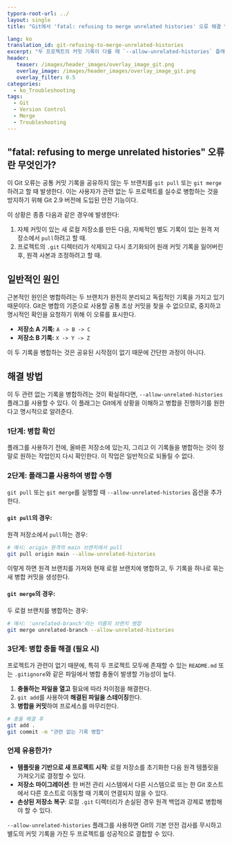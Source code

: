 ```yaml
---
typora-root-url: ../
layout: single
title: "Git에서 'fatal: refusing to merge unrelated histories' 오류 해결 방법"

lang: ko
translation_id: git-refusing-to-merge-unrelated-histories
excerpt: "두 프로젝트의 커밋 기록이 다를 때 `--allow-unrelated-histories` 플래그를 사용하여 Git의 'fatal: refusing to merge unrelated histories' 오류를 해결하는 방법을 알아봅니다."
header:
   teaser: /images/header_images/overlay_image_git.png
   overlay_image: /images/header_images/overlay_image_git.png
   overlay_filter: 0.5
categories:
  - ko_Troubleshooting
tags:
  - Git
  - Version Control
  - Merge
  - Troubleshooting
---
```


## "fatal: refusing to merge unrelated histories" 오류란 무엇인가?

이 Git 오류는 공통 커밋 기록을 공유하지 않는 두 브랜치를 `git pull` 또는 `git merge`하려고 할 때 발생한다. 이는 사용자가 관련 없는 두 프로젝트를 실수로 병합하는 것을 방지하기 위해 Git 2.9 버전에 도입된 안전 기능이다.

이 상황은 종종 다음과 같은 경우에 발생한다:

1.  자체 커밋이 있는 새 로컬 저장소를 만든 다음, 자체적인 별도 기록이 있는 원격 저장소에서 `pull`하려고 할 때.
2.  프로젝트의 `.git` 디렉터리가 삭제되고 다시 초기화되어 원래 커밋 기록을 잃어버린 후, 원격 사본과 조정하려고 할 때.

## 일반적인 원인

근본적인 원인은 병합하려는 두 브랜치가 완전히 분리되고 독립적인 기록을 가지고 있기 때문이다. Git은 병합의 기준으로 사용할 공통 조상 커밋을 찾을 수 없으므로, 중지하고 명시적인 확인을 요청하기 위해 이 오류를 표시한다.

- **저장소 A 기록:** `A -> B -> C`
- **저장소 B 기록:** `X -> Y -> Z`

이 두 기록을 병합하는 것은 공유된 시작점이 없기 때문에 간단한 과정이 아니다.

## 해결 방법

이 두 관련 없는 기록을 병합하려는 것이 확실하다면, `--allow-unrelated-histories` 플래그를 사용할 수 있다. 이 플래그는 Git에게 상황을 이해하고 병합을 진행하기를 원한다고 명시적으로 알려준다.

### 1단계: 병합 확인

플래그를 사용하기 전에, 올바른 저장소에 있는지, 그리고 이 기록들을 병합하는 것이 정말로 원하는 작업인지 다시 확인한다. 이 작업은 일반적으로 되돌릴 수 없다.

### 2단계: 플래그를 사용하여 병합 수행

`git pull` 또는 `git merge`를 실행할 때 `--allow-unrelated-histories` 옵션을 추가한다.

#### `git pull`의 경우:

원격 저장소에서 `pull`하는 경우:

```bash
# 예시: origin 원격의 main 브랜치에서 pull
git pull origin main --allow-unrelated-histories
```

이렇게 하면 원격 브랜치를 가져와 현재 로컬 브랜치에 병합하고, 두 기록을 하나로 묶는 새 병합 커밋을 생성한다.

#### `git merge`의 경우:

두 로컬 브랜치를 병합하는 경우:

```bash
# 예시: 'unrelated-branch'라는 이름의 브랜치 병합
git merge unrelated-branch --allow-unrelated-histories
```

### 3단계: 병합 충돌 해결 (필요 시)

프로젝트가 관련이 없기 때문에, 특히 두 프로젝트 모두에 존재할 수 있는 `README.md` 또는 `.gitignore`와 같은 파일에서 병합 충돌이 발생할 가능성이 높다.

1.  **충돌하는 파일을 열고** 필요에 따라 차이점을 해결한다.
2.  `git add`를 사용하여 **해결된 파일을 스테이징**한다.
3.  **병합을 커밋**하여 프로세스를 마무리한다.

```bash
# 충돌 해결 후
git add .
git commit -m "관련 없는 기록 병합"
```

### 언제 유용한가?

- **템플릿을 기반으로 새 프로젝트 시작**: 로컬 저장소를 초기화한 다음 원격 템플릿을 가져오기로 결정할 수 있다.
- **저장소 마이그레이션**: 한 버전 관리 시스템에서 다른 시스템으로 또는 한 Git 호스트에서 다른 호스트로 이동할 때 기록이 연결되지 않을 수 있다.
- **손상된 저장소 복구**: 로컬 `.git` 디렉터리가 손실된 경우 원격 백업과 강제로 병합해야 할 수 있다.

`--allow-unrelated-histories` 플래그를 사용하면 Git의 기본 안전 검사를 무시하고 별도의 커밋 기록을 가진 두 프로젝트를 성공적으로 결합할 수 있다.
